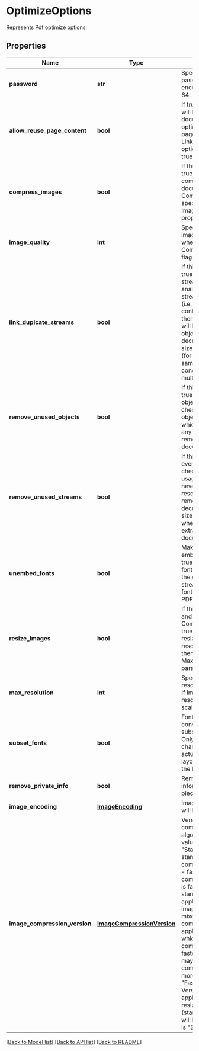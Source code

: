﻿# OptimizeOptions
Represents Pdf optimize options.

## Properties
Name | Type | Description | Notes
------------ | ------------- | ------------- | -------------
**password** | **str** | Specifies document password (if any) encoded with base-64. | [optional] 
**allow_reuse_page_content** | **bool** | If true page contents will be reused when document is optimized for equal pages. LinkDuplcateStreams option must be set to true. | [optional] 
**compress_images** | **bool** | If this flag is set to true images will be compressed in the document. Compression level is specified with ImageQuality property. | [optional] 
**image_quality** | **int** | Specifies level of image compression when CompressImages flag is used. | [optional] 
**link_duplcate_streams** | **bool** | If this flag is set to true, Resource streams will be analyzed. If duplicate streams are found (i.e. if stream contents is equal), then thees streams will be stored as one object.  This allows to decrease document size in some cases (for example, when same document was concatenated multiple times). | [optional] 
**remove_unused_objects** | **bool** | If this flag is set to true, all document objects will be checked and unused objects (i.e. objects which does not have any reference) are removed from document. | [optional] 
**remove_unused_streams** | **bool** | If this flag set to true, every resource is checked on it&#39;s usage. If resource is never used, then resources is removed. This may decrease document size for example when pages were extracted from document.  | [optional] 
**unembed_fonts** | **bool** | Make fonts not embedded if set to true. Unembedding a font means removing the embedded byte stream data of the font included in a PDF document. | [optional] 
**resize_images** | **bool** | If this flag set to true and CompressImages is true images will be resized if image resolution is greater then specified MaxResolution parameter. | [optional] 
**max_resolution** | **int** | Specifies maximum resolution of images. If image has higher resolution it will be scaled. | [optional] 
**subset_fonts** | **bool** | Fonts will be converted into subsets if set to true. Only those characters that are actually used in the layout are stored in the PDF.  | [optional] 
**remove_private_info** | **bool** | Remove private information (page piece info). | [optional] 
**image_encoding** | [**ImageEncoding**](ImageEncoding.md) | Image encode which will be used. | [optional] 
**image_compression_version** | [**ImageCompressionVersion**](ImageCompressionVersion.md) | Version of compression algorithm. Possible values are: &quot;Standard&quot; - standard compression, &quot;Fast&quot; - fast (improved compression which is faster then standard but may be applicable not for all images), &quot;Mixed&quot; - mixed (standard compression is applied to images which can not be compressed by  faster algorithm, this may give best compression but more slow then &quot;Fast&quot; algorithm. Version &quot;Fast&quot; is not applicable for resizing images (standard method will be used). Default is &quot;Standard&quot;. | [optional] 

[[Back to Model list]](../README.md#documentation-for-models) [[Back to API list]](../README.md#documentation-for-api-endpoints) [[Back to README]](../README.md)


